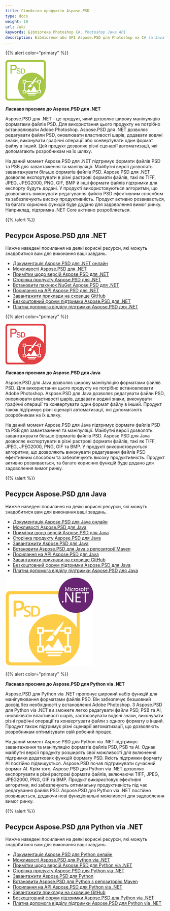 ```yaml
---
title: Сімейство продуктів Aspose.PSD
type: docs
weight: 10
url: /uk/
keywords: Бібліотека Photoshop C#, Photoshop Java API
description: Бібліотеки або API Aspose.PSD для Photoshop на C# та Java дозволяють широку маніпуляцію форматами файлів PSD. Для використання цих продуктів не потрібно встановлювати Adobe Photoshop, вони підтримують формати файлів PSD та PSB для завантаження, маніпуляції та конвертації їх у різні растрові формати файлів, такі як TIFF, JPEG, JPEG2000, PNG, GIF та BMP.
---
```


{{% alert color="primary" %}} 

**![Логотип продукту Aspose.PSD для .NET](home_1.png)**

**Ласкаво просимо до Aspose.PSD для .NET**

Aspose.PSD для .NET - це продукт, який дозволяє широку маніпуляцію форматами файлів PSD. Для використання цього продукту не потрібно встановлювати Adobe Photoshop. Aspose.PSD для .NET дозволяє редагувати файли PSD, оновлювати властивості шарів, додавати водяні знаки, виконувати графічні операції або конвертувати один формат файлу в інший. Цей продукт дозволяє різні сценарії автоматизації, які допомагають розробникам на їх шляху.

На даний момент Aspose.PSD для .NET підтримує формати файлів PSD та PSB для завантаження та маніпуляції. Майбутні версії дозволять завантажувати більше форматів файлів PSD. Aspose.PSD для .NET дозволяє експортувати в різні растрові формати файлів, такі як TIFF, JPEG, JPEG2000, PNG, GIF, BMP й інші формати файлів підтримки для експорту будуть додані. У продукті використовуються алгоритми, що дозволяють виконувати редагування файлів PSD ефективним способом та забезпечують високу продуктивність. Продукт активно розвивається, та багато корисних функцій буде додано для задоволення вимог ринку. Наприклад, підтримка .NET Core активно розробляється.

{{% /alert %}} 

## **Ресурси Aspose.PSD для .NET**

Нижче наведені посилання на деякі корисні ресурси, які можуть знадобитися вам для виконання ваші завдань.

- [Документація Aspose.PSD для .NET онлайн](/psd/uk/net/)
- [Можливості Aspose.PSD для .NET](/psd/uk/net/features/)
- [Примітки щодо версій Aspose.PSD для .NET](/psd/uk/net/release-notes/)
- [Сторінка продукту Aspose.PSD для .NET](https://products.aspose.com/psd/net)
- [Встановити пакунок NuGet Aspose.PSD для .NET](https://www.nuget.org/packages/Aspose.PSD/)
- [Посилання на API Aspose.PSD для .NET](https://reference.aspose.com/net/psd)
- [Завантажити приклади на сховище GitHub](https://github.com/aspose-psd/Aspose.PSD-for-.NET)
- [Безкоштовний форум підтримки Aspose.PSD для .NET](https://forum.aspose.com/c/psd)
- [Платна допомога відділу підтримки Aspose.PSD для .NET](https://helpdesk.aspose.com/)

{{% alert color="primary" %}} 

**![Логотип продукту Aspose.PSD для Java](aspose-psd-for-java-home_1.png)**

**Ласкаво просимо до Aspose.PSD для Java**

Aspose.PSD для Java дозволяє широку маніпуляцію форматами файлів PSD. Для використання цього продукту не потрібно встановлювати Adobe Photoshop. Aspose.PSD для Java дозволяє редагувати файли PSD, оновлювати властивості шарів, додавати водяні знаки, виконувати графічні операції та конвертувати один формат файлу в інший. Продукт також підтримує різні сценарії автоматизації, які допомагають розробникам на їх шляху.

На даний момент Aspose.PSD для Java підтримує формати файлів PSD та PSB для завантаження та маніпуляції. Майбутні версії дозволять завантажувати більше форматів файлів PSD. Aspose.PSD для Java дозволяє експортувати в різні растрові формати файлів, такі як TIFF, JPEG, JPEG2000, PNG, GIF та BMP. У продукті використовуються алгоритми, що дозволяють виконувати редагування файлів PSD ефективним способом та забезпечують високу продуктивність. Продукт активно розвивається, та багато корисних функцій буде додано для задоволення вимог ринку.

{{% /alert %}} 

## **Ресурси Aspose.PSD для Java**

Нижче наведені посилання на деякі корисні ресурси, які можуть знадобитися вам для виконання ваші завдань.

- [Документація Aspose.PSD для Java онлайн](/psd/uk/java/)
- [Можливості Aspose.PSD для Java](/psd/uk/java/features/)
- [Примітки щодо версій Aspose.PSD для Java](/psd/uk/java/release-notes/)
- [Сторінка продукту Aspose.PSD для Java](https://products.aspose.com/psd/java)
- [Завантажити Aspose.PSD для Java](https://repository.aspose.com/webapp/#/artifacts/browse/tree/General/repo/com/aspose/aspose-psd)
- [Встановити Aspose.PSD для Java з репозиторії Maven](/psd/uk/java/installation/)
- [Посилання на API Aspose.PSD для Java](https://reference.aspose.com/java/psd)
- [Завантажити приклади на сховище GitHub](https://github.com/aspose-psd/Aspose.PSD-for-Java)
- [Безкоштовний форум підтримки Aspose.PSD для Java](https://forum.aspose.com/c/psd)
- [Платна допомога відділу підтримки Aspose.PSD для Java](https://helpdesk.aspose.com/)

![Логотип продукту Aspose.PSD для Python via .NET](aspose-psd-for-python-home_1.png)

{{% alert color="primary" %}} 

**Ласкаво просимо до Aspose.PSD для Python via .NET**

Aspose.PSD для Python via .NET пропонує широкий набір функцій для маніпулювання форматами файлів PSD. Він забезпечує безшовний досвід без необхідності у встановленні Adobe Photoshop. З Aspose.PSD для Python via .NET ви зможете легко редагувати файли PSD, PSB та AI, оновлювати властивості шарів, застосовувати водяні знаки, виконувати різні графічні операції та конвертувати файли з одного формату в інший. Продукт також підтримує різні сценарії автоматизації, що дозволяють розробникам оптимізувати свій робочий процес.

На даний момент Aspose.PSD для Python via .NET підтримує завантаження та маніпуляцію форматів файлів PSD, PSB та AI. Однак майбутні версії продукту розширять свої можливості для включення підтримки додаткових функцій формату PSD. Якість підтримки формату AI постійно підвищується. Aspose.PSD почав підтримувати сучасний формат AI. Крім того, Aspose.PSD для Python via .NET дозволяє експортувати в різні растрові формати файлів, включаючи TIFF, JPEG, JPEG2000, PNG, GIF та BMP. Продукт використовує ефективні алгоритми, які забезпечують оптимальну продуктивність під час редагування файлів PSD. Aspose.PSD для Python via .NET постійно розвивається, додаючи нові функціональні можливості для задоволення вимог ринку.

{{% /alert %}} 

## **Ресурси Aspose.PSD для Python via .NET**

Нижче наведені посилання на деякі корисні ресурси, які можуть знадобитися вам для виконання ваші завдань.

- [Документація Aspose.PSD для Python онлайн](/psd/uk/python-net/)
- [Можливості Aspose.PSD для Python via .NET](/psd/uk/python-net/features/)
- [Примітки щодо версій Aspose.PSD для Python via .NET](/psd/uk/python-net/release-notes/)
- [Сторінка продукту Aspose.PSD для Python via .NET](https://products.aspose.com/psd/python-net)
- [Завантажити Aspose.PSD для Python](https://repository.aspose.com/webapp/#/artifacts/browse/tree/General/repo/com/aspose/aspose-psd)
- [Встановити Aspose.PSD для Python з репозиторію Maven](/psd/uk/python-net/installation/)
- [Посилання на API Aspose.PSD для Python via .NET](https://reference.aspose.com/python-net/psd)
- [Завантажити приклади на сховище GitHub](https://github.com/aspose-psd/Aspose.PSD-for-Python-Net)
- [Безкоштовний форум підтримки Aspose.PSD для Python via .NET](https://forum.aspose.com/c/psd)
- [Платна допомога відділу підтримки Aspose.PSD для Python via .NET](https://helpdesk.aspose.com/)
